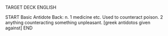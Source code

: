 TARGET DECK
ENGLISH

START
Basic
Antidote
Back: n. 1 medicine etc. Used to counteract poison. 2 anything counteracting something unpleasant. [greek antidotos given against]
END
